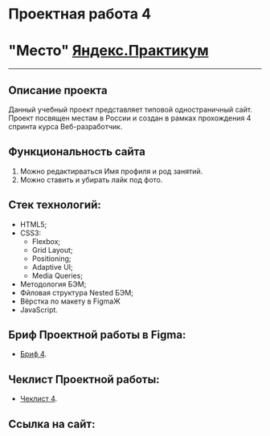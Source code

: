 # Проектная работа 4
# "Место" [Яндекс.Практикум](https://practicum.yandex.ru/)
---

## Описание проекта
Данный учебный проект представляет типовой одностраничный сайт.
Проект посвящен местам в России и создан в рамках прохождения 4 спринта курса Веб-разработчик.

## Функциональность сайта

1. Можно редактирваться Имя профиля и род занятий.
2. Можно ставить и убирать лайк под фото.

## Стек технологий:
- HTML5;
- CSS3:
  - Flexbox;
  - Grid Layout;
  - Positioning;
  - Adaptive UI;
  - Media Queries;
- Методология БЭМ;
- Фйловая структура Nested БЭМ;
- Вёрстка по макету в FigmaЖ
- JavaScript.

## Бриф Проектной работы в Figma:
- [Бриф 4](https://www.figma.com/file/2cn9N9jSkmxD84oJik7xL7/JavaScript.-Sprint-4?node-id=28212%3A326).

## Чеклист Проектной работы:
- [Чеклист 4](https://code.s3.yandex.net/web-developer/checklists-pdf/new-program/checklist-4.pdf).

## Ссылка на сайт: